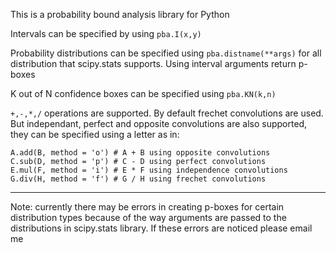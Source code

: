 This is a probability bound analysis library for Python

Intervals can be specified by using `pba.I(x,y)`

Probability distributions can be specified using `pba.distname(**args)` for all distribution that scipy.stats supports. Using interval arguments return p-boxes

K out of N confidence boxes can be specified using `pba.KN(k,n)`

`+,-,*,/` operations are supported. By default frechet convolutions are used. But independant, perfect and opposite convolutions are also supported, they can be specified using a letter as in:

    A.add(B, method = 'o') # A + B using opposite convolutions
    C.sub(D, method = 'p') # C - D using perfect convolutions
    E.mul(F, method = 'i') # E * F using independence convolutions
    G.div(H, method = 'f') # G / H using frechet convolutions

***
Note:
currently there may be errors in creating p-boxes for certain distribution types because of the way arguments are passed to the distributions in scipy.stats library. If these errors are noticed please email me 
